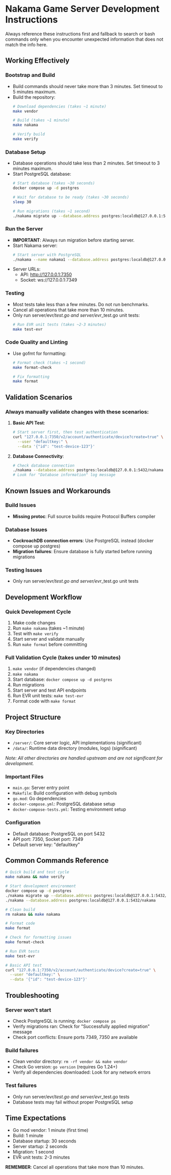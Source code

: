 # Nakama Game Server Development Instructions

Always reference these instructions first and fallback to search or bash commands only when you encounter unexpected information that does not match the info here.

## Working Effectively

### Bootstrap and Build
- Build commands should never take more than 3 minutes. Set timeout to 5 minutes maximum.
- Build the repository:
  ```bash
  # Download dependencies (takes ~1 minute)
  make vendor
  
  # Build (takes ~1 minute)
  make nakama
  
  # Verify build
  make verify
  ```

### Database Setup
- Database operations should take less than 2 minutes. Set timeout to 3 minutes maximum.
- Start PostgreSQL database:
  ```bash
  # Start database (takes ~30 seconds)
  docker compose up -d postgres
  
  # Wait for database to be ready (takes ~30 seconds)
  sleep 30
  
  # Run migrations (takes ~1 second)
  ./nakama migrate up --database.address postgres:localdb@127.0.0.1:5432/nakama
  ```

### Run the Server
- **IMPORTANT**: Always run migration before starting server.
- Start Nakama server:
  ```bash
  # Start server with PostgreSQL
  ./nakama --name nakama1 --database.address postgres:localdb@127.0.0.1:5432/nakama --logger.level INFO
  ```
- Server URLs:
  - API: http://127.0.0.1:7350
  - Socket: ws://127.0.0.1:7349

### Testing
- Most tests take less than a few minutes. Do not run benchmarks.
- Cancel all operations that take more than 10 minutes.
- Only run server/evr/*_test.go and server/evr_*_test.go unit tests:
  ```bash
  # Run EVR unit tests (takes ~2-3 minutes)
  make test-evr
  ```

### Code Quality and Linting
- Use gofmt for formatting:
  ```bash
  # Format check (takes ~1 second)
  make format-check
  
  # Fix formatting
  make format
  ```


## Validation Scenarios

### Always manually validate changes with these scenarios:

1. **Basic API Test**:
   ```bash
   # Start server first, then test authentication
   curl "127.0.0.1:7350/v2/account/authenticate/device?create=true" \
     --user "defaultkey:" \
     --data '{"id": "test-device-123"}'
   ```

2. **Database Connectivity**:
   ```bash
   # Check database connection
   ./nakama --database.address postgres:localdb@127.0.0.1:5432/nakama --logger.level DEBUG
   # Look for "Database information" log message
   ```

## Known Issues and Workarounds

### Build Issues
- **Missing protoc**: Full source builds require Protocol Buffers compiler

### Database Issues
- **CockroachDB connection errors**: Use PostgreSQL instead (docker compose up postgres)
- **Migration failures**: Ensure database is fully started before running migrations

### Testing Issues
- Only run server/evr/*_test.go and server/evr_*_test.go unit tests

## Development Workflow

### Quick Development Cycle
1. Make code changes
2. Run `make nakama` (takes ~1 minute)
3. Test with `make verify`
4. Start server and validate manually
5. Run `make format` before committing

### Full Validation Cycle (takes under 10 minutes)
1. `make vendor` (if dependencies changed)
2. `make nakama`
3. Start database: `docker compose up -d postgres`
4. Run migrations
5. Start server and test API endpoints
6. Run EVR unit tests: `make test-evr`
7. Format code with `make format`

## Project Structure

### Key Directories
- `/server/`: Core server logic, API implementations (significant)
- `/data/`: Runtime data directory (modules, logs) (significant)

*Note: All other directories are handled upstream and are not significant for development.*

### Important Files
- `main.go`: Server entry point
- `Makefile`: Build configuration with debug symbols
- `go.mod`: Go dependencies
- `docker-compose.yml`: PostgreSQL database setup
- `docker-compose-tests.yml`: Testing environment setup

### Configuration
- Default database: PostgreSQL on port 5432
- API port: 7350, Socket port: 7349
- Default server key: "defaultkey"

## Common Commands Reference

```bash
# Quick build and test cycle
make nakama && make verify

# Start development environment
docker compose up -d postgres
./nakama migrate up --database.address postgres:localdb@127.0.0.1:5432/nakama
./nakama --database.address postgres:localdb@127.0.0.1:5432/nakama

# Clean build
rm nakama && make nakama

# Format code
make format

# Check for formatting issues
make format-check

# Run EVR tests
make test-evr

# Basic API test
curl "127.0.0.1:7350/v2/account/authenticate/device?create=true" \
  --user "defaultkey:" \
  --data '{"id": "test-device-123"}'
```

## Troubleshooting

### Server won't start
- Check PostgreSQL is running: `docker compose ps`
- Verify migrations ran: Check for "Successfully applied migration" message
- Check port conflicts: Ensure ports 7349, 7350 are available

### Build failures
- Clean vendor directory: `rm -rf vendor && make vendor`
- Check Go version: `go version` (requires Go 1.24+)
- Verify all dependencies downloaded: Look for any network errors

### Test failures
- Only run server/evr/*_test.go and server/evr_*_test.go tests
- Database tests may fail without proper PostgreSQL setup

## Time Expectations

- Go mod vendor: 1 minute (first time)
- Build: 1 minute  
- Database startup: 30 seconds
- Server startup: 2 seconds
- Migration: 1 second
- EVR unit tests: 2-3 minutes

**REMEMBER**: Cancel all operations that take more than 10 minutes.